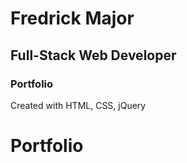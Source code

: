 # Fredrick Major
## Full-Stack Web Developer
### Portfolio

Created with HTML, CSS, jQuery
# Portfolio

